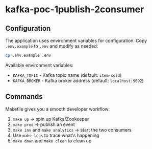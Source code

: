 # kafka-poc-1publish-2consumer

## Configuration

The application uses environment variables for configuration. Copy `.env.example` to `.env` and modify as needed:

```bash
cp .env.example .env
```

Available environment variables:

- `KAFKA_TOPIC` - Kafka topic name (default: `item-sold`)
- `KAFKA_BROKER` - Kafka broker address (default: `localhost:9092`)

## Commands

Makefile gives you a smooth developer workflow:

1. `make up` → spin up Kafka/Zookeeper
2. `make prod` → publish an event
3. `make inv` and `make analytics` → start the two consumers
4. Use `make logs` to trace what's happening
5. `make down` and `make clean` to clean up

